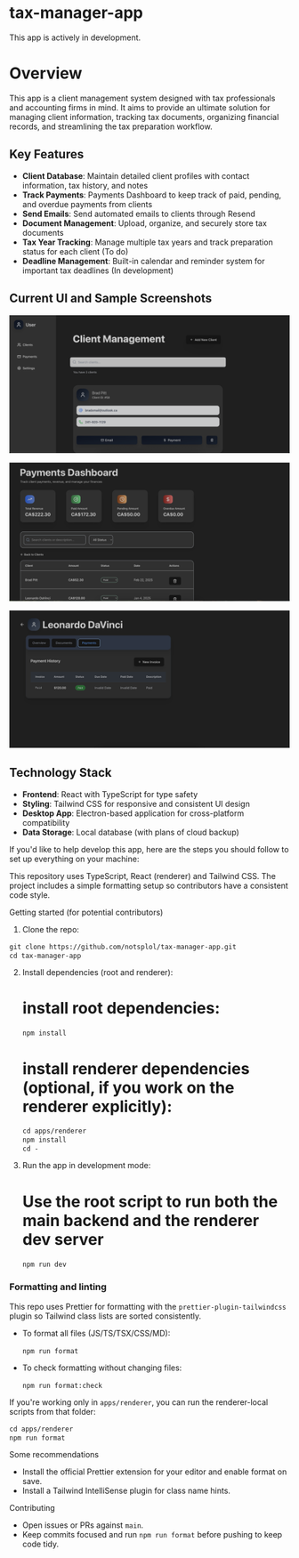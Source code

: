 # tax-manager-app
This app is actively in development.

# Overview
This app is a client management system designed with tax professionals and accounting firms in mind. It aims to provide an ultimate solution for managing client information, tracking tax documents, organizing financial records, and streamlining the tax preparation workflow.

## Key Features
- **Client Database**: Maintain detailed client profiles with contact information, tax history, and notes
- **Track Payments**: Payments Dashboard to keep track of paid, pending, and overdue payments from clients
- **Send Emails**: Send automated emails to clients through Resend
- **Document Management**: Upload, organize, and securely store tax documents
- **Tax Year Tracking**: Manage multiple tax years and track preparation status for each client (To do)
- **Deadline Management**: Built-in calendar and reminder system for important tax deadlines (In development)


## Current UI and Sample Screenshots
![App screenshot](./docs/images/tax-app-screen1)

![App screenshot](./docs/images/tax-app-screen2)

![App screenshot](./docs/images/tax-app-screen3)


## Technology Stack
- **Frontend**: React with TypeScript for type safety
- **Styling**: Tailwind CSS for responsive and consistent UI design
- **Desktop App**: Electron-based application for cross-platform compatibility
- **Data Storage**: Local database (with plans of cloud backup)


If you'd like to help develop this app, here are the steps you should follow to set up everything on your machine:

This repository uses TypeScript, React (renderer) and Tailwind CSS. The project includes a simple formatting setup so contributors have a consistent code style.

Getting started (for potential contributors)

1. Clone the repo:
```
git clone https://github.com/notsplol/tax-manager-app.git
cd tax-manager-app
```
2. Install dependencies (root and renderer):

   # install root dependencies:

   `npm install`

   # install renderer dependencies (optional, if you work on the renderer explicitly):
   ```
   cd apps/renderer
   npm install
   cd -
   ```
3. Run the app in development mode:

   # Use the root script to run both the main backend and the renderer dev server

    `npm run dev`




### Formatting and linting

This repo uses Prettier for formatting with the `prettier-plugin-tailwindcss` plugin so Tailwind class lists are sorted consistently.

- To format all files (JS/TS/TSX/CSS/MD):

    `npm run format`

- To check formatting without changing files:

    `npm run format:check`

If you're working only in `apps/renderer`, you can run the renderer-local scripts from that folder:

    cd apps/renderer
    npm run format

Some recommendations

- Install the official Prettier extension for your editor and enable format on save.
- Install a Tailwind IntelliSense plugin for class name hints.

Contributing

- Open issues or PRs against `main`.
- Keep commits focused and run `npm run format` before pushing to keep code tidy.